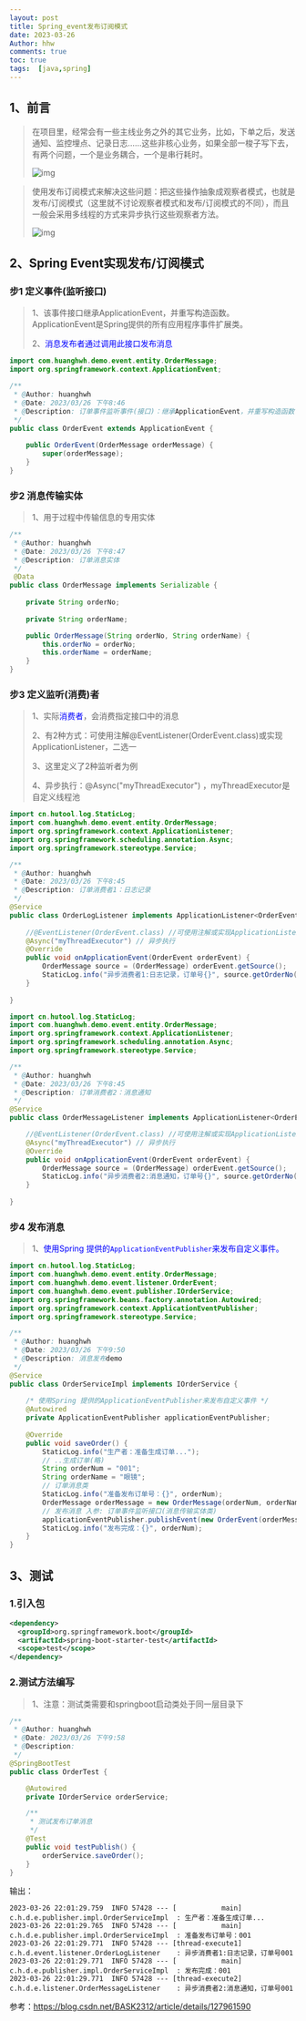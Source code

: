 ```yaml
---
layout: post
title: Spring_event发布订阅模式
date: 2023-03-26
Author: hhw
comments: true
toc: true
tags:  [java,spring]
---
```


## 1、前言

> 在项目里，经常会有一些主线业务之外的其它业务，比如，下单之后，发送通知、监控埋点、记录日志……这些非核心业务，如果全部一梭子写下去，有两个问题，一个是业务耦合，一个是串行耗时。
>
> ![img](https://img-blog.csdnimg.cn/img_convert/dccb2846c06e4533ea88399aac335415.webp?x-oss-process=image/format,png)

>使用发布订阅模式来解决这些问题：把这些操作抽象成观察者模式，也就是发布/订阅模式（这里就不讨论观察者模式和发布/订阅模式的不同），而且一般会采用多线程的方式来异步执行这些观察者方法。
>
>![img](https://img-blog.csdnimg.cn/img_convert/2dc8ef28a999164690dbd8aa673b876f.webp?x-oss-process=image/format,png)

## 2、Spring Event实现发布/订阅模式

### 步1 定义事件(监听接口)

> 1、该事件接口继承ApplicationEvent，并重写构造函数。ApplicationEvent是Spring提供的所有应用程序事件扩展类。
>
> 2、<font color="blue">消息发布者通过调用此接口发布消息</font>

```java
import com.huanghwh.demo.event.entity.OrderMessage;
import org.springframework.context.ApplicationEvent;

/**
 * @Author: huanghwh
 * @Date: 2023/03/26 下午8:46
 * @Description: 订单事件监听事件(接口)：继承ApplicationEvent，并重写构造函数
 */
public class OrderEvent extends ApplicationEvent {
    
    public OrderEvent(OrderMessage orderMessage) {
        super(orderMessage);
    }
}
```

### 步2 消息传输实体

> 1、用于过程中传输信息的专用实体

```java
/**
 * @Author: huanghwh
 * @Date: 2023/03/26 下午8:47
 * @Description: 订单消息实体
 */
 @Data
public class OrderMessage implements Serializable {
    
    private String orderNo;
    
    private String orderName;

    public OrderMessage(String orderNo, String orderName) {
        this.orderNo = orderNo;
        this.orderName = orderName;
    }
}

```

### 步3 定义监听(消费)者

> 1、实际<font color="blue">消费者</font>，会消费指定接口中的消息
>
> 2、有2种方式：可使用注解@EventListener(OrderEvent.class)或实现ApplicationListener，二选一
>
> 3、这里定义了2种监听者为例
>
> 4、异步执行：@Async("myThreadExecutor") ，myThreadExecutor是自定义线程池

```java
import cn.hutool.log.StaticLog;
import com.huanghwh.demo.event.entity.OrderMessage;
import org.springframework.context.ApplicationListener;
import org.springframework.scheduling.annotation.Async;
import org.springframework.stereotype.Service;

/**
 * @Author: huanghwh
 * @Date: 2023/03/26 下午8:45
 * @Description: 订单消费者1：日志记录
 */
@Service
public class OrderLogListener implements ApplicationListener<OrderEvent> {
    
    //@EventListener(OrderEvent.class) //可使用注解或实现ApplicationListener，二选一
    @Async("myThreadExecutor") // 异步执行
    @Override
    public void onApplicationEvent(OrderEvent orderEvent) {
        OrderMessage source = (OrderMessage) orderEvent.getSource();
        StaticLog.info("异步消费者1:日志记录，订单号{}", source.getOrderNo());
    }
    
}
```

```java
import cn.hutool.log.StaticLog;
import com.huanghwh.demo.event.entity.OrderMessage;
import org.springframework.context.ApplicationListener;
import org.springframework.scheduling.annotation.Async;
import org.springframework.stereotype.Service;

/**
 * @Author: huanghwh
 * @Date: 2023/03/26 下午8:45
 * @Description: 订单消费者2：消息通知
 */
@Service
public class OrderMessageListener implements ApplicationListener<OrderEvent> {

    //@EventListener(OrderEvent.class) //可使用注解或实现ApplicationListener，二选一
    @Async("myThreadExecutor") // 异步执行
    @Override
    public void onApplicationEvent(OrderEvent orderEvent) {
        OrderMessage source = (OrderMessage) orderEvent.getSource();
        StaticLog.info("异步消费者2:消息通知，订单号{}", source.getOrderNo());
    }
    
}
```

### 步4 发布消息

> 1、<font color="blue">使用Spring 提供的`ApplicationEventPublisher`来发布自定义事件。</font>

```java
import cn.hutool.log.StaticLog;
import com.huanghwh.demo.event.entity.OrderMessage;
import com.huanghwh.demo.event.listener.OrderEvent;
import com.huanghwh.demo.event.publisher.IOrderService;
import org.springframework.beans.factory.annotation.Autowired;
import org.springframework.context.ApplicationEventPublisher;
import org.springframework.stereotype.Service;

/**
 * @Author: huanghwh
 * @Date: 2023/03/26 下午9:50
 * @Description: 消息发布demo
 */
@Service
public class OrderServiceImpl implements IOrderService {
    
    /* 使用Spring 提供的ApplicationEventPublisher来发布自定义事件 */
    @Autowired
    private ApplicationEventPublisher applicationEventPublisher;
    
    @Override
    public void saveOrder() {
        StaticLog.info("生产者：准备生成订单...");
        // ..生成订单(略)
        String orderNum = "001";
        String orderName = "眼镜";
        // 订单消息类
        StaticLog.info("准备发布订单号：{}", orderNum);
        OrderMessage orderMessage = new OrderMessage(orderNum, orderName);
        // 发布消息 入参: 订单事件监听接口(消息传输实体类)
        applicationEventPublisher.publishEvent(new OrderEvent(orderMessage));
        StaticLog.info("发布完成：{}", orderNum);
    }
}
```

## 3、测试

### 1.引入包

```xml
<dependency>
  <groupId>org.springframework.boot</groupId>
  <artifactId>spring-boot-starter-test</artifactId>
  <scope>test</scope>
</dependency>
```

### 2.测试方法编写

> 1、注意：测试类需要和springboot启动类处于同一层目录下

```java
/**
 * @Author: huanghwh
 * @Date: 2023/03/26 下午9:58
 * @Description:
 */
@SpringBootTest
public class OrderTest {

    @Autowired
    private IOrderService orderService;

    /**
     * 测试发布订单消息
     */
    @Test
    public void testPublish() {
        orderService.saveOrder();
    }
}
```

输出：

```log
2023-03-26 22:01:29.759  INFO 57428 --- [           main] c.h.d.e.publisher.impl.OrderServiceImpl  : 生产者：准备生成订单...
2023-03-26 22:01:29.765  INFO 57428 --- [           main] c.h.d.e.publisher.impl.OrderServiceImpl  : 准备发布订单号：001
2023-03-26 22:01:29.771  INFO 57428 --- [thread-execute1] c.h.d.event.listener.OrderLogListener    : 异步消费者1:日志记录，订单号001
2023-03-26 22:01:29.771  INFO 57428 --- [           main] c.h.d.e.publisher.impl.OrderServiceImpl  : 发布完成：001
2023-03-26 22:01:29.771  INFO 57428 --- [thread-execute2] c.h.d.e.listener.OrderMessageListener    : 异步消费者2:消息通知，订单号001
```

参考：https://blog.csdn.net/BASK2312/article/details/127961590
